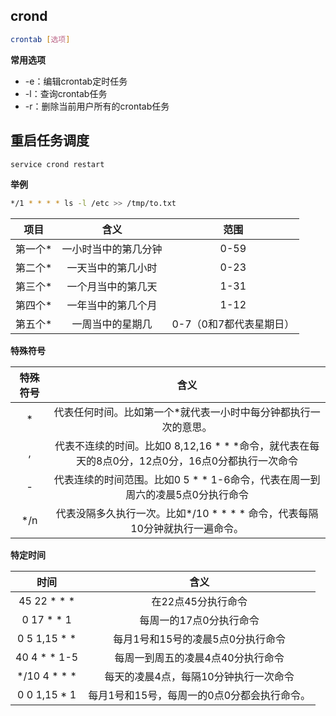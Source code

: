 ## crond
```bash
crontab [选项]
```
**常用选项**
- -e：编辑crontab定时任务
- -l：查询crontab任务
- -r：删除当前用户所有的crontab任务

## 重启任务调度
```bash
service crond restart
```

**举例**
```bash
*/1 * * * * ls -l /etc >> /tmp/to.txt
```
|  项目   |         含义         |          范围           |
| :-----: | :------------------: | :---------------------: |
| 第一个* | 一小时当中的第几分钟 |          0-59           |
| 第二个* |  一天当中的第几小时  |          0-23           |
| 第三个* |  一个月当中的第几天  |          1-31           |
| 第四个* |  一年当中的第几个月  |          1-12           |
| 第五个* |   一周当中的星期几   | 0-7（0和7都代表星期日） |

**特殊符号**

| 特殊符号 |                             含义                             |
| :------: | :----------------------------------------------------------: |
|    *     | 代表任何时间。比如第一个*就代表一小时中每分钟都执行一次的意思。 |
|    ,     | 代表不连续的时间。比如0 8,12,16 * * *命令，就代表在每天的8点0分，12点0分，16点0分都执行一次命令 |
|    -     | 代表连续的时间范围。比如0 5 * * 1-6命令，代表在周一到周六的凌晨5点0分执行命令 |
|   */n    | 代表没隔多久执行一次。比如*/10 * * * * 命令，代表每隔10分钟就执行一遍命令。 |

**特定时间**

|     时间     |                    含义                     |
| :----------: | :-----------------------------------------: |
| 45 22 * * *  |             在22点45分执行命令              |
|  0 17 * * 1  |           每周一的17点0分执行命令           |
| 0 5 1,15 * * |      每月1号和15号的凌晨5点0分执行命令      |
| 40 4 * * 1-5 |      每周一到周五的凌晨4点40分执行命令      |
| */10 4 * * * |    每天的凌晨4点，每隔10分钟执行一次命令    |
| 0 0 1,15 * 1 | 每月1号和15号，每周一的0点0分都会执行命令。 |



